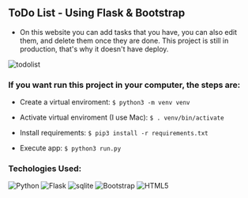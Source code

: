## ToDo List - Using Flask & Bootstrap

- On this website you can add tasks that you have, you can also edit them, and delete them once they are done. 
This project is still in production, that's why it doesn't have deploy.

![todolist](https://user-images.githubusercontent.com/71731168/155570826-20696a08-fd62-4c3f-a3f5-5da3f2e0d914.gif)


### If you want run this project in your computer, the steps are:

- Create a virtual enviroment:
`$ python3 -m venv venv`

- Activate virtual enviroment (I use Mac):
`$ . venv/bin/activate`

- Install requirements:
`$ pip3 install -r requirements.txt`

- Execute app:
`$ python3 run.py`

### Techologies Used:
![Python](https://img.shields.io/badge/Python-000000?style=flat-square&logo=Python&logoColor=white)
![Flask](https://img.shields.io/badge/Flask-000000?style=flat-square&logo=Flask&logoColor=white)
![sqlite](https://img.shields.io/badge/-sqlite-000000?style=flat&logo=sqlite)
![Bootstrap](https://img.shields.io/badge/-Bootstrap-000000?style=flat&logo=bootstrap)
![HTML5](https://img.shields.io/badge/-HTML5-000000?style=flat&logo=html5)
